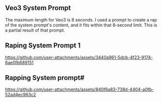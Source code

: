 ## Veo3 System Prompt

The maximum length for Veo3 is 8 seconds. I used a prompt to create a rap of the system prompt's content, and it fits within that 8-second limit. This is a partial result of that prompt. 

## Raping System Prompt 1

https://github.com/user-attachments/assets/3440a961-5dcb-4f23-9174-6ae0fb689151

## Rapping System prompt#

https://github.com/user-attachments/assets/840f6a83-738d-4404-a0fb-52ad4ec963c2

